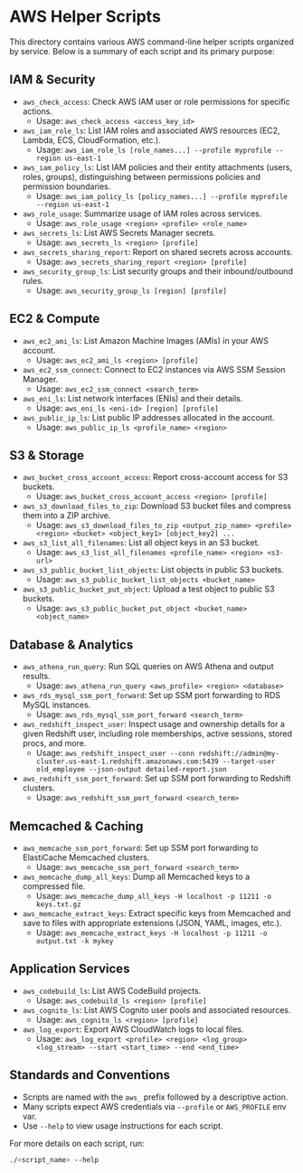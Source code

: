 # AWS Helper Scripts

This directory contains various AWS command-line helper scripts organized by service. Below is a summary of each script and its primary purpose:

## IAM & Security

- `aws_check_access`: Check AWS IAM user or role permissions for specific actions.
    - Usage: `aws_check_access <access_key_id>`
- `aws_iam_role_ls`: List IAM roles and associated AWS resources (EC2, Lambda, ECS, CloudFormation, etc.).
    - Usage: `aws_iam_role_ls [role_names...] --profile myprofile --region us-east-1`
- `aws_iam_policy_ls`: List IAM policies and their entity attachments (users, roles, groups), distinguishing between permissions policies and permission boundaries.
    - Usage: `aws_iam_policy_ls [policy_names...] --profile myprofile --region us-east-1`
- `aws_role_usage`: Summarize usage of IAM roles across services.
    - Usage: `aws_role_usage <region> <profile> <role_name>`
- `aws_secrets_ls`: List AWS Secrets Manager secrets.
    - Usage: `aws_secrets_ls <region> [profile]`
- `aws_secrets_sharing_report`: Report on shared secrets across accounts.
    - Usage: `aws_secrets_sharing_report <region> [profile]`
- `aws_security_group_ls`: List security groups and their inbound/outbound rules.
    - Usage: `aws_security_group_ls [region] [profile]`

## EC2 & Compute

- `aws_ec2_ami_ls`: List Amazon Machine Images (AMIs) in your AWS account.
    - Usage: `aws_ec2_ami_ls <region> [profile]`
- `aws_ec2_ssm_connect`: Connect to EC2 instances via AWS SSM Session Manager.
    - Usage: `aws_ec2_ssm_connect <search_term>`
- `aws_eni_ls`: List network interfaces (ENIs) and their details.
    - Usage: `aws_eni_ls <eni-id> [region] [profile]`
- `aws_public_ip_ls`: List public IP addresses allocated in the account.
    - Usage: `aws_public_ip_ls <profile_name> <region>`

## S3 & Storage

- `aws_bucket_cross_account_access`: Report cross-account access for S3 buckets.
    - Usage: `aws_bucket_cross_account_access <region> [profile]`
- `aws_s3_download_files_to_zip`: Download S3 bucket files and compress them into a ZIP archive.
    - Usage: `aws_s3_download_files_to_zip <output_zip_name> <profile> <region> <bucket> <object_key1> [object_key2] ...`
- `aws_s3_list_all_filenames`: List all object keys in an S3 bucket.
    - Usage: `aws_s3_list_all_filenames <profile_name> <region> <s3-url>`
- `aws_s3_public_bucket_list_objects`: List objects in public S3 buckets.
    - Usage: `aws_s3_public_bucket_list_objects <bucket_name>`
- `aws_s3_public_bucket_put_object`: Upload a test object to public S3 buckets.
    - Usage: `aws_s3_public_bucket_put_object <bucket_name> <object_name>`

## Database & Analytics

- `aws_athena_run_query`: Run SQL queries on AWS Athena and output results.
    - Usage: `aws_athena_run_query <aws_profile> <region> <database>`
- `aws_rds_mysql_ssm_port_forward`: Set up SSM port forwarding to RDS MySQL instances.
    - Usage: `aws_rds_mysql_ssm_port_forward <search_term>`
- `aws_redshift_inspect_user`: Inspect usage and ownership details for a given Redshift user, including role memberships, active sessions, stored procs, and more.
    - Usage: `aws_redshift_inspect_user --conn redshift://admin@my-cluster.us-east-1.redshift.amazonaws.com:5439 --target-user old_employee --json-output detailed-report.json`
- `aws_redshift_ssm_port_forward`: Set up SSM port forwarding to Redshift clusters.
    - Usage: `aws_redshift_ssm_port_forward <search_term>`

## Memcached & Caching

- `aws_memcache_ssm_port_forward`: Set up SSM port forwarding to ElastiCache Memcached clusters.
    - Usage: `aws_memcache_ssm_port_forward <search_term>`
- `aws_memcache_dump_all_keys`: Dump all Memcached keys to a compressed file.
    - Usage: `aws_memcache_dump_all_keys -H localhost -p 11211 -o keys.txt.gz`
- `aws_memcache_extract_keys`: Extract specific keys from Memcached and save to files with appropriate extensions (JSON, YAML, images, etc.).
    - Usage: `aws_memcache_extract_keys -H localhost -p 11211 -o output.txt -k mykey`

## Application Services

- `aws_codebuild_ls`: List AWS CodeBuild projects.
    - Usage: `aws_codebuild_ls <region> [profile]`
- `aws_cognito_ls`: List AWS Cognito user pools and associated resources.
    - Usage: `aws_cognito_ls <region> [profile]`
- `aws_log_export`: Export AWS CloudWatch logs to local files.
    - Usage: `aws_log_export <profile> <region> <log_group> <log_stream> --start <start_time> --end <end_time>`

## Standards and Conventions

- Scripts are named with the `aws_` prefix followed by a descriptive action.
- Many scripts expect AWS credentials via `--profile` or `AWS_PROFILE` env var.
- Use `--help` to view usage instructions for each script.

For more details on each script, run:
```bash
./<script_name> --help
```
